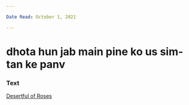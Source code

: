 ```yaml
---

Date Read: October 1, 2021

---
```


# dhota hun jab main pine ko us sim-tan ke panv

### Text
[Desertful of Roses](http://www.columbia.edu/itc/mealac/pritchett/00ghalib/121/index_121.html)

